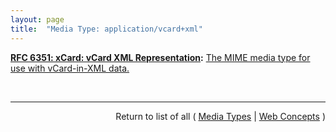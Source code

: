 ```yaml
---
layout: page
title:  "Media Type: application/vcard+xml"
---
```


**[RFC 6351: xCard: vCard XML Representation](/specs/IETF/RFC/6351 "This document defines the XML schema of the vCard data format."):** [The MIME media type for use with vCard-in-XML data.](http://tools.ietf.org/html/rfc6351#section-8.2 "Read documentation for Media Type &#34;application/vcard+xml&#34;")

<br/>
<hr/>

<p style="text-align: right">Return to list of all ( <a href="../media-types">Media Types</a> | <a href="../">Web Concepts</a> )</p>